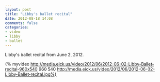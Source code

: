 ```yaml
---
layout: post
title: "Libby's ballet recital"
date: 2012-08-18 14:08
comments: false
categories: 
- video
- libby
- ballet
---
```

Libby's ballet recital from June 2, 2012.

{% myvideo http://media.eick.us/video/2012/06/2012-06-02-Libby-Ballet-recital-960x540 960 540  http://media.eick.us/video/2012/06/2012-06-02-Libby-Ballet-recital.jpg%}


